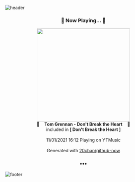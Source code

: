 ![header](https://capsule-render.vercel.app/api?type=wave&height=170&section=header&text=Hi.%20I'm%20SHIFT&fontColor=090707&fontAlignX=45&fontAlignY=65&fontSize=100)

<h3 align="center">🎵 Now Playing... 🎵</h3>
<p align="center">
  <a href="https://music.youtube.com/watch?v=5WjxrS1wcsY">
    <img width="300" src="https://lh3.googleusercontent.com/miS7lL2gF6PD9V3Pn1utubq7v5UglXCe9AcDNfoAbe6groFjUTmb53MYFdMnugTb7yYuHKQHl4MMNNOX">
  </a>
  <br>
  🎵&nbsp&nbsp&nbsp <b>Tom Grennan - Don't Break the Heart</b> &nbsp&nbsp&nbsp🎵
  <br>
  included in <b>[ Don't Break the Heart ]</b>
  
  <br />
  <br />
  11/01/2021 16:12 Playing on YTMusic
  <br />
  <br />
  Generated with <a href="https://github.com/20chan/github-now">20chan/github-now</a>
</p>

<h3 align="center">•••</h3>

![footer](https://capsule-render.vercel.app/api?type=wave&height=150&section=footer)
